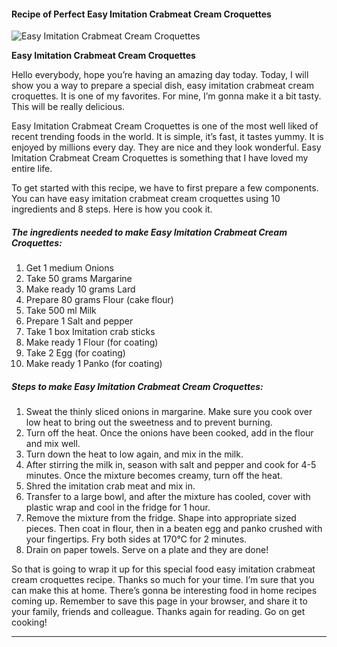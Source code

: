             

#### Recipe of Perfect Easy Imitation Crabmeat Cream Croquettes

![Easy Imitation Crabmeat Cream Croquettes](https://img-global.cpcdn.com/recipes/5052482481815552/751x532cq70/easy-imitation-crabmeat-cream-croquettes-recipe-main-photo.jpg)

**Easy Imitation Crabmeat Cream Croquettes**

Hello everybody, hope you’re having an amazing day today. Today, I will show you a way to prepare a special dish, easy imitation crabmeat cream croquettes. It is one of my favorites. For mine, I’m gonna make it a bit tasty. This will be really delicious.

Easy Imitation Crabmeat Cream Croquettes is one of the most well liked of recent trending foods in the world. It is simple, it’s fast, it tastes yummy. It is enjoyed by millions every day. They are nice and they look wonderful. Easy Imitation Crabmeat Cream Croquettes is something that I have loved my entire life.

To get started with this recipe, we have to first prepare a few components. You can have easy imitation crabmeat cream croquettes using 10 ingredients and 8 steps. Here is how you cook it.

##### The ingredients needed to make Easy Imitation Crabmeat Cream Croquettes:

1.  Get 1 medium Onions
2.  Take 50 grams Margarine
3.  Make ready 10 grams Lard
4.  Prepare 80 grams Flour (cake flour)
5.  Take 500 ml Milk
6.  Prepare 1 Salt and pepper
7.  Take 1 box Imitation crab sticks
8.  Make ready 1 Flour (for coating)
9.  Take 2 Egg (for coating)
10.  Make ready 1 Panko (for coating)

##### Steps to make Easy Imitation Crabmeat Cream Croquettes:

1.  Sweat the thinly sliced onions in margarine. Make sure you cook over low heat to bring out the sweetness and to prevent burning.
2.  Turn off the heat. Once the onions have been cooked, add in the flour and mix well.
3.  Turn down the heat to low again, and mix in the milk.
4.  After stirring the milk in, season with salt and pepper and cook for 4-5 minutes. Once the mixture becomes creamy, turn off the heat.
5.  Shred the imitation crab meat and mix in.
6.  Transfer to a large bowl, and after the mixture has cooled, cover with plastic wrap and cool in the fridge for 1 hour.
7.  Remove the mixture from the fridge. Shape into appropriate sized pieces. Then coat in flour, then in a beaten egg and panko crushed with your fingertips. Fry both sides at 170°C for 2 minutes.
8.  Drain on paper towels. Serve on a plate and they are done!

So that is going to wrap it up for this special food easy imitation crabmeat cream croquettes recipe. Thanks so much for your time. I’m sure that you can make this at home. There’s gonna be interesting food in home recipes coming up. Remember to save this page in your browser, and share it to your family, friends and colleague. Thanks again for reading. Go on get cooking!

* * *